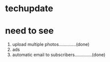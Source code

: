 # techupdate

# need to see
1. upload multiple photos..............(done)
2. ads
3. automatic email to subscribers..............(done)
